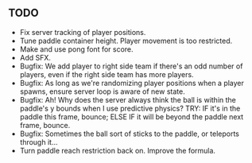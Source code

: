 ## TODO
* Fix server tracking of player positions.
* Tune paddle container height. Player movement is too restricted.
* Make and use pong font for score.
* Add SFX.
* Bugfix: We add player to right side team if there's an odd number of players, even if the right side team has more players.
* Bugfix: As long as we're randomizing player positions when a player spawns, ensure server loop is aware of new state.
* Bugfix: Ah! Why does the server always think the ball is within the paddle's y bounds when I use predictive physics? TRY: IF it's in the paddle this frame, bounce; ELSE IF it will be beyond the paddle next frame, bounce.
* Bugfix: Sometimes the ball sort of sticks to the paddle, or teleports through it...
* Turn paddle reach restriction back on. Improve the formula.
